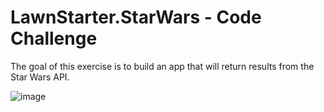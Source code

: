 # LawnStarter.StarWars - Code Challenge

The goal of this exercise is to build an app that will return results from the Star Wars API.

![image](https://github.com/user-attachments/assets/93990068-d01a-4067-bdda-fdc0e581b5a9)


